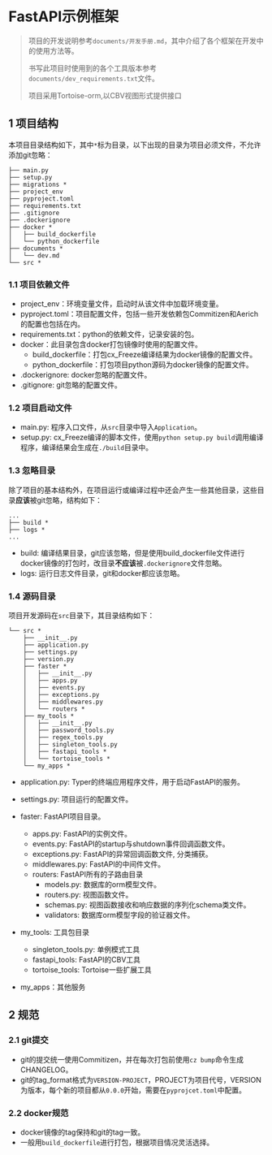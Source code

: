 # FastAPI示例框架

> 项目的开发说明参考`documents/开发手册.md`，其中介绍了各个框架在开发中的使用方法等。
>
> 书写此项目时使用到的各个工具版本参考`documents/dev_requirements.txt`文件。
>
> 项目采用Tortoise-orm,以CBV视图形式提供接口
## 1 项目结构

本项目目录结构如下，其中`*`标为目录，以下出现的目录为项目必须文件，不允许添加git忽略：

```
├── main.py
├── setup.py
├── migrations *
├── project_env
├── pyproject.toml
├── requirements.txt
├── .gitignore
├── .dockerignore
├── docker *
│   ├── build_dockerfile
│   └── python_dockerfile
├── documents *
│   └── dev.md
└── src *
```

### 1.1 项目依赖文件

- project_env：环境变量文件，启动时从该文件中加载环境变量。
- pyproject.toml：项目配置文件，包括一些开发依赖包Commitizen和Aerich的配置也包括在内。
- requirements.txt：python的依赖文件，记录安装的包。
- docker：此目录包含docker打包镜像时使用的配置文件。
  - build_dockerfile：打包cx_Freeze编译结果为docker镜像的配置文件。
  - python_dockerfile：打包项目python源码为docker镜像的配置文件。
- .dockerignore: docker忽略的配置文件。
- .gitignore: git忽略的配置文件。

### 1.2 项目启动文件

- main.py: 程序入口文件，从`src`目录中导入`Application`。
- setup.py: cx_Freeze编译的脚本文件，使用`python setup.py build`调用编译程序，编译结果会生成在`./build`目录中。

### 1.3 忽略目录

除了项目的基本结构外，在项目运行或编译过程中还会产生一些其他目录，这些目录**应该**被git忽略，结构如下：

```
...
├── build *
├── logs *
...
```

- build: 编译结果目录，git应该忽略，但是使用build_dockerfile文件进行docker镜像的打包时，改目录**不应该**被`.dockerignore`文件忽略。
- logs: 运行日志文件目录，git和docker都应该忽略。

### 1.4 源码目录

项目开发源码在`src`目录下，其目录结构如下：

```
└── src *
    ├── __init__.py
    ├── application.py
    ├── settings.py
    ├── version.py
    ├── faster *
    │   ├── __init__.py
    │   ├── apps.py
    │   ├── events.py
    │   ├── exceptions.py
    │   ├── middlewares.py
    │   └── routers *
    ├── my_tools *
    │   ├── __init__.py
    │   ├── password_tools.py
    │   ├── regex_tools.py
    │   ├── singleton_tools.py
    │   ├── fastapi_tools *
    │   └── tortoise_tools *
    └── my_apps *
```

- application.py: Typer的终端应用程序文件，用于启动FastAPI的服务。
- settings.py: 项目运行的配置文件。
- faster: FastAPI项目目录。

  - apps.py: FastAPI的实例文件。
  - events.py: FastAPI的startup与shutdown事件回调函数文件。
  - exceptions.py: FastAPI的异常回调函数文件, 分类捕获。
  - middlewares.py: FastAPI的中间件文件。
  - routers: FastAPI所有的子路由目录
    - models.py: 数据库的orm模型文件。
    - routers.py: 视图函数文件。
    - schemas.py: 视图函数接收和响应数据的序列化schema类文件。
    - validators: 数据库orm模型字段的验证器文件。
- my_tools: 工具包目录

  - singleton_tools.py: 单例模式工具
  - fastapi_tools: FastAPI的CBV工具
  - tortoise_tools: Tortoise一些扩展工具
- my_apps：其他服务




## 2 规范

### 2.1 git提交

- git的提交统一使用Commitizen，并在每次打包前使用`cz bump`命令生成CHANGELOG。
- git的tag_format格式为`VERSION-PROJECT`，PROJECT为项目代号，VERSION为版本，每个新的项目都从`0.0.0`开始，需要在`pyprojcet.toml`中配置。

### 2.2 docker规范

- docker镜像的tag保持和git的tag一致。
- 一般用`build_dockerfile`进行打包，根据项目情况灵活选择。
